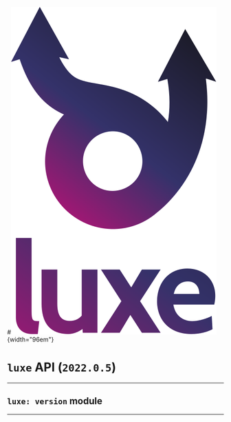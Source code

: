 #![](../images/luxe-dark.svg){width="96em"}

# `luxe` API (`2022.0.5`)  


---

## `luxe: version` module


---

